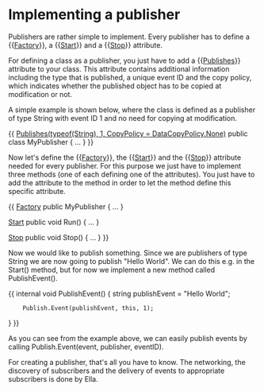 # Implementing a publisher

Publishers are rather simple to implement. Every publisher has to define a {{[Factory](Factory)}}, a {{[Start](Start)}} and a {{[Stop](Stop)}} attribute. 

For defining a class as a publisher, you just have to add a {{[Publishes](Publishes)}} attribute to your class. This attribute contains additional information including the type that is published, a unique event ID and the copy policy, which indicates whether the published object has to be copied at modification or not. 

A simple example is shown below, where the class is defined as a publisher of type String with event ID 1 and no need for copying at modification.

{{
[Publishes(typeof(String), 1, CopyPolicy = DataCopyPolicy.None)](Publishes(typeof(String),-1,-CopyPolicy-=-DataCopyPolicy.None))
public class MyPublisher
{
    ...
}
}}

Now let's define the {{[Factory](Factory)}}, the {{[Start](Start)}} and the {{[Stop](Stop)}} attribute needed for every publisher. For this purpose we just have to implement three methods (one of each defining one of the attributes). You just have to add the attribute to the method in order to let the method define this specific attribute.

{{
[Factory](Factory)
public MyPublisher
{
    ...
}

[Start](Start)
public void Run()
{
    ...
}

[Stop](Stop)
public void Stop()
{
    ...
}
}}

Now we would like to publish something. Since we are publishers of type String we are now going to publish "Hello World". We can do this e.g. in the Start() method, but for now we implement a new method called PublishEvent(). 

{{
internal void PublishEvent()
{
        string publishEvent = "Hello World";

        Publish.Event(publishEvent, this, 1);
}
}}

As you can see from the example above, we can easily publish events by calling Publish.Event(event, publisher, eventID).

For creating a publisher, that's all you have to know. The networking, the discovery of subscribers and the delivery of events to appropriate subscribers is done by Ella. 



